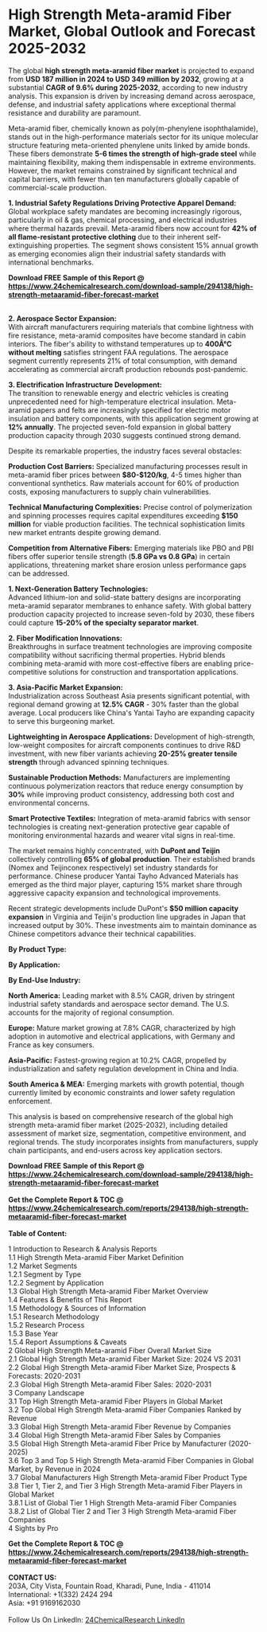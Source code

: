 <h1>High Strength Meta-aramid Fiber Market, Global Outlook and Forecast 2025-2032</h1><p>The global <strong>high strength meta-aramid fiber market</strong> is projected to expand from <strong>USD 187 million in 2024 to USD 349 million by 2032</strong>, growing at a substantial <strong>CAGR of 9.6% during 2025-2032</strong>, according to new industry analysis. This expansion is driven by increasing demand across aerospace, defense, and industrial safety applications where exceptional thermal resistance and durability are paramount.</p><p>Meta-aramid fiber, chemically known as poly(m-phenylene isophthalamide), stands out in the high-performance materials sector for its unique molecular structure featuring meta-oriented phenylene units linked by amide bonds. These fibers demonstrate <strong>5-6 times the strength of high-grade steel</strong> while maintaining flexibility, making them indispensable in extreme environments. However, the market remains constrained by significant technical and capital barriers, with fewer than ten manufacturers globally capable of commercial-scale production.</p><p><strong>1. Industrial Safety Regulations Driving Protective Apparel Demand:</strong><br>
Global workplace safety mandates are becoming increasingly rigorous, particularly in oil &amp; gas, chemical processing, and electrical industries where thermal hazards prevail. Meta-aramid fibers now account for <strong>42% of all flame-resistant protective clothing</strong> due to their inherent self-extinguishing properties. The segment shows consistent 15% annual growth as emerging economies align their industrial safety standards with international benchmarks.</p><div><b>Download FREE Sample of this Report @ 
            <a href="https://www.24chemicalresearch.com/download-sample/294138/high-strength-metaaramid-fiber-forecast-market">
            https://www.24chemicalresearch.com/download-sample/294138/high-strength-metaaramid-fiber-forecast-market</a></b></div><br><p><strong>2. Aerospace Sector Expansion:</strong><br>
With aircraft manufacturers requiring materials that combine lightness with fire resistance, meta-aramid composites have become standard in cabin interiors. The fiber's ability to withstand temperatures up to <strong>400Â°C without melting</strong> satisfies stringent FAA regulations. The aerospace segment currently represents 21% of total consumption, with demand accelerating as commercial aircraft production rebounds post-pandemic.</p><p><strong>3. Electrification Infrastructure Development:</strong><br>
The transition to renewable energy and electric vehicles is creating unprecedented need for high-temperature electrical insulation. Meta-aramid papers and felts are increasingly specified for electric motor insulation and battery components, with this application segment growing at <strong>12% annually</strong>. The projected seven-fold expansion in global battery production capacity through 2030 suggests continued strong demand.</p><p>Despite its remarkable properties, the industry faces several obstacles:</p><p><strong>Production Cost Barriers:</strong> Specialized manufacturing processes result in meta-aramid fiber prices between <strong>$80-$120/kg</strong>, 4-5 times higher than conventional synthetics. Raw materials account for 60% of production costs, exposing manufacturers to supply chain vulnerabilities.</p><p><strong>Technical Manufacturing Complexities:</strong> Precise control of polymerization and spinning processes requires capital expenditures exceeding <strong>$150 million</strong> for viable production facilities. The technical sophistication limits new market entrants despite growing demand.</p><p><strong>Competition from Alternative Fibers:</strong> Emerging materials like PBO and PBI fibers offer superior tensile strength (<strong>5.8 GPa vs 0.8 GPa</strong>) in certain applications, threatening market share erosion unless performance gaps can be addressed.</p><p><strong>1. Next-Generation Battery Technologies:</strong><br>
Advanced lithium-ion and solid-state battery designs are incorporating meta-aramid separator membranes to enhance safety. With global battery production capacity projected to increase seven-fold by 2030, these fibers could capture <strong>15-20% of the specialty separator market</strong>.</p><p><strong>2. Fiber Modification Innovations:</strong><br>
Breakthroughs in surface treatment technologies are improving composite compatibility without sacrificing thermal properties. Hybrid blends combining meta-aramid with more cost-effective fibers are enabling price-competitive solutions for construction and transportation applications.</p><p><strong>3. Asia-Pacific Market Expansion:</strong><br>
Industrialization across Southeast Asia presents significant potential, with regional demand growing at <strong>12.5% CAGR</strong> - 30% faster than the global average. Local producers like China's Yantai Tayho are expanding capacity to serve this burgeoning market.</p><p><strong>Lightweighting in Aerospace Applications:</strong> Development of high-strength, low-weight composites for aircraft components continues to drive R&amp;D investment, with new fiber variants achieving <strong>20-25% greater tensile strength</strong> through advanced spinning techniques.</p><p><strong>Sustainable Production Methods:</strong> Manufacturers are implementing continuous polymerization reactors that reduce energy consumption by <strong>30%</strong> while improving product consistency, addressing both cost and environmental concerns.</p><p><strong>Smart Protective Textiles:</strong> Integration of meta-aramid fabrics with sensor technologies is creating next-generation protective gear capable of monitoring environmental hazards and wearer vital signs in real-time.</p><p>The market remains highly concentrated, with <strong>DuPont and Teijin</strong> collectively controlling <strong>65% of global production</strong>. Their established brands (Nomex and Teijinconex respectively) set industry standards for performance. Chinese producer Yantai Tayho Advanced Materials has emerged as the third major player, capturing 15% market share through aggressive capacity expansion and technological improvements.</p><p>Recent strategic developments include DuPont's <strong>$50 million capacity expansion</strong> in Virginia and Teijin's production line upgrades in Japan that increased output by 30%. These investments aim to maintain dominance as Chinese competitors advance their technical capabilities.</p><p><strong>By Product Type:</strong></p><p><strong>By Application:</strong></p><p><strong>By End-Use Industry:</strong></p><p><strong>North America:</strong> Leading market with 8.5% CAGR, driven by stringent industrial safety standards and aerospace sector demand. The U.S. accounts for the majority of regional consumption.</p><p><strong>Europe:</strong> Mature market growing at 7.8% CAGR, characterized by high adoption in automotive and electrical applications, with Germany and France as key consumers.</p><p><strong>Asia-Pacific:</strong> Fastest-growing region at 10.2% CAGR, propelled by industrialization and safety regulation development in China and India.</p><p><strong>South America &amp; MEA:</strong> Emerging markets with growth potential, though currently limited by economic constraints and lower safety regulation enforcement.</p><p>This analysis is based on comprehensive research of the global high strength meta-aramid fiber market (2025-2032), including detailed assessment of market size, segmentation, competitive environment, and regional trends. The study incorporates insights from manufacturers, supply chain participants, and end-users across key application sectors.</p><div><b>Download FREE Sample of this Report @ 
            <a href="https://www.24chemicalresearch.com/download-sample/294138/high-strength-metaaramid-fiber-forecast-market">
            https://www.24chemicalresearch.com/download-sample/294138/high-strength-metaaramid-fiber-forecast-market</a></b></div><br><div><b>Get the Complete Report & TOC @ 
            <a href="https://www.24chemicalresearch.com/reports/294138/high-strength-metaaramid-fiber-forecast-market">
            https://www.24chemicalresearch.com/reports/294138/high-strength-metaaramid-fiber-forecast-market</a></b></div><br>
            <b>Table of Content:</b><p>1 Introduction to Research & Analysis Reports<br />
 1.1 High Strength Meta-aramid Fiber Market Definition<br />
 1.2 Market Segments<br />
 1.2.1 Segment by Type<br />
 1.2.2 Segment by Application<br />
 1.3 Global High Strength Meta-aramid Fiber Market Overview<br />
 1.4 Features & Benefits of This Report<br />
 1.5 Methodology & Sources of Information<br />
 1.5.1 Research Methodology<br />
 1.5.2 Research Process<br />
 1.5.3 Base Year<br />
 1.5.4 Report Assumptions & Caveats<br />
2 Global High Strength Meta-aramid Fiber Overall Market Size<br />
 2.1 Global High Strength Meta-aramid Fiber Market Size: 2024 VS 2031<br />
 2.2 Global High Strength Meta-aramid Fiber Market Size, Prospects & Forecasts: 2020-2031<br />
 2.3 Global High Strength Meta-aramid Fiber Sales: 2020-2031<br />
3 Company Landscape<br />
 3.1 Top High Strength Meta-aramid Fiber Players in Global Market<br />
 3.2 Top Global High Strength Meta-aramid Fiber Companies Ranked by Revenue<br />
 3.3 Global High Strength Meta-aramid Fiber Revenue by Companies<br />
 3.4 Global High Strength Meta-aramid Fiber Sales by Companies<br />
 3.5 Global High Strength Meta-aramid Fiber Price by Manufacturer (2020-2025)<br />
 3.6 Top 3 and Top 5 High Strength Meta-aramid Fiber Companies in Global Market, by Revenue in 2024<br />
 3.7 Global Manufacturers High Strength Meta-aramid Fiber Product Type<br />
 3.8 Tier 1, Tier 2, and Tier 3 High Strength Meta-aramid Fiber Players in Global Market<br />
 3.8.1 List of Global Tier 1 High Strength Meta-aramid Fiber Companies<br />
 3.8.2 List of Global Tier 2 and Tier 3 High Strength Meta-aramid Fiber Companies<br />
4 Sights by Pro</p><div><b>Get the Complete Report & TOC @ 
            <a href="https://www.24chemicalresearch.com/reports/294138/high-strength-metaaramid-fiber-forecast-market">
            https://www.24chemicalresearch.com/reports/294138/high-strength-metaaramid-fiber-forecast-market</a></b></div><br><b>CONTACT US:</b><br>
            203A, City Vista, Fountain Road, Kharadi, Pune, India - 411014<br>
            International: +1(332) 2424 294<br>
            Asia: +91 9169162030 <br><br>
            Follow Us On LinkedIn: <a href="https://www.linkedin.com/company/24chemicalresearch/">24ChemicalResearch LinkedIn</a>